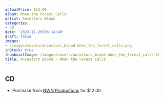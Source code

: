 ```yaml
---
actualPrice: $12.00
album: When the Forest Calls
artist: Ancestors Blood
categories:
- CD
date: '2023-11-29T06:14:40'
draft: false
images:
- /images/covers/ancestors_blood-when_the_forest_calls.png
inStock: true
thumbnailImage: /images/covers/ancestors_blood-when_the_forest_calls-thumb.png
title: Ancestors Blood - When the Forest Calls
---
```


## CD
* Purchase from [NWN Productions](http://shop.nwnprod.com/index.php?route=product/product&path=93&product_id=25313&sort=pd.name&order=ASC) for $12.00
